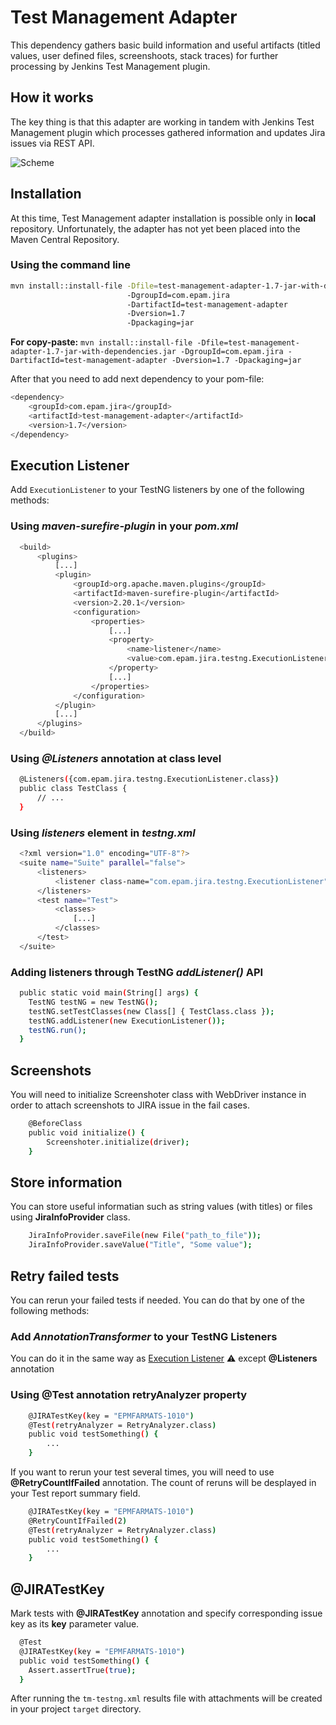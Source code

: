 # Test Management Adapter

This dependency gathers basic build information and useful artifacts (titled values, user defined files, screenshoots, stack traces) for further processing by Jenkins Test Management plugin.

## How it works

The key thing is that this adapter are working in tandem with Jenkins Test Management plugin which processes gathered information and updates Jira issues via REST API.

![Scheme](https://github.com/teo-rakan/test-management-adapter/blob/master/images/readme_scheme.jpg)

## Installation

At this time, Test Management adapter installation is possible only in **local** repository. Unfortunately, the adapter has not yet been placed into the Maven Central Repository.

### Using the command line

```bash
mvn install::install-file -Dfile=test-management-adapter-1.7-jar-with-dependencies.jar 
                          -DgroupId=com.epam.jira 
                          -DartifactId=test-management-adapter 
                          -Dversion=1.7
                          -Dpackaging=jar
```
**For copy-paste:** `mvn install::install-file -Dfile=test-management-adapter-1.7-jar-with-dependencies.jar -DgroupId=com.epam.jira -DartifactId=test-management-adapter -Dversion=1.7 -Dpackaging=jar`

After that you need to add next dependency to your pom-file: 
```bash
<dependency>
    <groupId>com.epam.jira</groupId>
    <artifactId>test-management-adapter</artifactId>
    <version>1.7</version>
</dependency>
```

## Execution Listener
Add `ExecutionListener` to your TestNG listeners by one of the following methods:

### Using _maven-surefire-plugin_ in your _pom.xml_

```bash
  <build>
      <plugins>
          [...]
          <plugin>
              <groupId>org.apache.maven.plugins</groupId>
              <artifactId>maven-surefire-plugin</artifactId>
              <version>2.20.1</version>
              <configuration>
                  <properties>
                      [...]
                      <property>
                          <name>listener</name>
                          <value>com.epam.jira.testng.ExecutionListener</value>
                      </property>
                      [...]
                  </properties>
              </configuration>
          </plugin>
          [...]
      </plugins>
  </build>
```

### Using _@Listeners_ annotation at class level

```bash
  @Listeners({com.epam.jira.testng.ExecutionListener.class})
  public class TestClass {
      // ...
  }
```

### Using _listeners_ element in _testng.xml_

```bash
  <?xml version="1.0" encoding="UTF-8"?>
  <suite name="Suite" parallel="false">
	  <listeners>
		  <listener class-name="com.epam.jira.testng.ExecutionListener" />
	  </listeners>
	  <test name="Test">
		  <classes>
			  [...]
		  </classes>
	  </test>
  </suite>
```

### Adding listeners through TestNG _addListener()_ API

```bash
  public static void main(String[] args) {
    TestNG testNG = new TestNG();
    testNG.setTestClasses(new Class[] { TestClass.class });
    testNG.addListener(new ExecutionListener());
    testNG.run();
  }
```

## Screenshots

You will need to initialize Screenshoter class with WebDriver instance in order to attach screenshots to JIRA issue in the fail cases.

```bash
    @BeforeClass
    public void initialize() {
        Screenshoter.initialize(driver);
    }
```

## Store information

You can store useful informatian such as string values (with titles) or files using **JiraInfoProvider** class.

```bash
    JiraInfoProvider.saveFile(new File("path_to_file"));
    JiraInfoProvider.saveValue("Title", "Some value");
```

## Retry failed tests

You can rerun your failed tests if needed. You can do that by one of the following methods:

### Add _AnnotationTransformer_ to your TestNG Listeners

You can do it in the same way as [Execution Listener](#execution-listener)   :warning: except **@Listeners** annotation

### Using @Test annotation retryAnalyzer property

```bash
    @JIRATestKey(key = "EPMFARMATS-1010")
    @Test(retryAnalyzer = RetryAnalyzer.class)
    public void testSomething() {
        ...
    }
```

If you want to rerun your test several times, you will need to use **@RetryCountIfFailed** annotation. The count of reruns will be desplayed in your Test report summary field.

```bash
    @JIRATestKey(key = "EPMFARMATS-1010")
    @RetryCountIfFailed(2)
    @Test(retryAnalyzer = RetryAnalyzer.class)
    public void testSomething() {
        ...
    }
```

## @JIRATestKey
Mark tests with **@JIRATestKey** annotation and specify corresponding issue key as its **key** parameter value.

```bash
  @Test
  @JIRATestKey(key = "EPMFARMATS-1010")
  public void testSomething() {
    Assert.assertTrue(true);
  }
```

After running the `tm-testng.xml` results file with attachments will be created in your project `target` directory.
